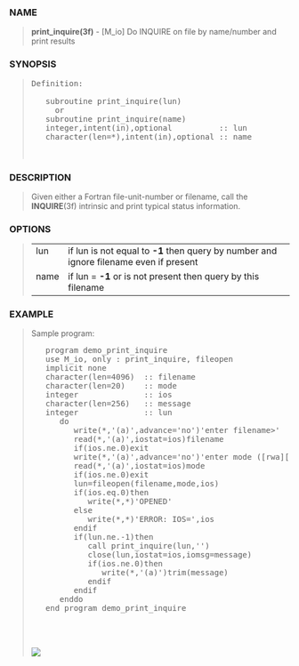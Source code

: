 <?
<body>
  <a name="top" id="top"></a>
  <div id="Container">
    <div id="Content">
      <div class="c22">
      </div><a name="0"></a>
      <h3><a name="0">NAME</a></h3>
      <blockquote>
        <b>print_inquire(3f)</b> - [M_io] Do INQUIRE on file by name/number and print results
      </blockquote><a name="contents" id="contents"></a>
      <h3><a name="7">SYNOPSIS</a></h3>
      <blockquote>
        <pre>
Definition:
<br />   subroutine print_inquire(lun)
     or
   subroutine print_inquire(name)
   integer,intent(in),optional          :: lun
   character(len=*),intent(in),optional :: name
<br />
</pre>
      </blockquote><a name="2"></a>
      <h3><a name="2">DESCRIPTION</a></h3>
      <blockquote>
        Given either a Fortran file-unit-number or filename, call the <b>INQUIRE</b>(3f) intrinsic and print typical status information.
      </blockquote><a name="3"></a>
      <h3><a name="3">OPTIONS</a></h3>
      <blockquote>
        <table cellpadding="3">
          <tr valign="top">
            <td class="c23" width="6%" nowrap="nowrap">lun</td>
            <td valign="bottom">if lun is not equal to <b>-1</b> then query by number and ignore filename even if present</td>
          </tr>
          <tr valign="top">
            <td class="c23" width="6%" nowrap="nowrap">name</td>
            <td valign="bottom">if lun = <b>-1</b> or is not present then query by this filename</td>
          </tr>
        </table>
      </blockquote><a name="4"></a>
      <h3><a name="4">EXAMPLE</a></h3>
      <blockquote>
        Sample program:
        <pre>
   program demo_print_inquire
   use M_io, only : print_inquire, fileopen
   implicit none
   character(len=4096)  :: filename
   character(len=20)    :: mode
   integer              :: ios
   character(len=256)   :: message
   integer              :: lun
      do
         write(*,'(a)',advance='no')'enter filename&gt;'
         read(*,'(a)',iostat=ios)filename
         if(ios.ne.0)exit
         write(*,'(a)',advance='no')'enter mode ([rwa][bt][+]&gt;'
         read(*,'(a)',iostat=ios)mode
         if(ios.ne.0)exit
         lun=fileopen(filename,mode,ios)
         if(ios.eq.0)then
            write(*,*)'OPENED'
         else
            write(*,*)'ERROR: IOS=',ios
         endif
         if(lun.ne.-1)then
            call print_inquire(lun,'')
            close(lun,iostat=ios,iomsg=message)
            if(ios.ne.0)then
               write(*,'(a)')trim(message)
            endif
         endif
      enddo
   end program demo_print_inquire
<br />
</pre>
      <br />
      <div class="c22"><img src="images/print_inquire.3m_io.gif" /></div>
    </div>
  </div>
</body>
